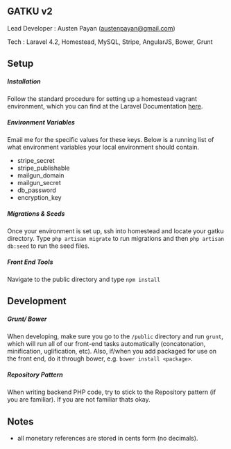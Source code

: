 ## GATKU v2
Lead Developer : Austen Payan (austenpayan@gmail.com)

Tech : Laravel 4.2, Homestead, MySQL, Stripe, AngularJS, Bower, Grunt

## Setup
##### Installation
Follow the standard procedure for setting up a homestead vagrant environment, which you can find at the Laravel Documentation [here](https://laravel.com/docs/4.2/installation).

##### Environment Variables
Email me for the specific values for these keys. Below is a running list of what environment variables your local environment should contain.
* stripe_secret
* stripe_publishable
* mailgun_domain
* mailgun_secret
* db_password
* encryption_key
##### Migrations & Seeds
Once your environment is set up, ssh into homestead and locate your gatku directory. Type `php artisan migrate` to run migrations and then `php artisan db:seed` to run the seed files.

##### Front End Tools
Navigate to the public directory and type `npm install`
## Development
##### Grunt/ Bower
When developing, make sure you go to the `/public` directory and run `grunt`, which will run all of our front-end tasks automatically (concatonation, minification, uglification, etc). Also, if/when you add packaged for use on the front end, do it through bower, e.g. `bower install <package>`.
##### Repository Pattern
When writing backend PHP code, try to stick to the Repository pattern (if you are familiar). If you are not familiar thats okay.
## Notes
- all monetary references are stored in cents form (no decimals).